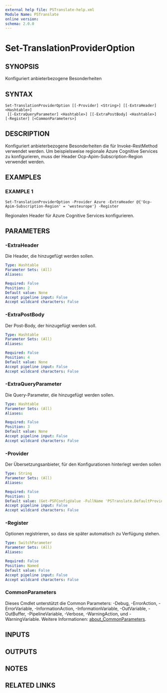 ```yaml
---
external help file: PSTranslate-help.xml
Module Name: PSTranslate
online version:
schema: 2.0.0
---
```


# Set-TranslationProviderOption

## SYNOPSIS
Konfiguriert anbieterbezogene Besonderheiten

## SYNTAX

```
Set-TranslationProviderOption [[-Provider] <String>] [[-ExtraHeader] <Hashtable>]
 [[-ExtraQueryParameter] <Hashtable>] [[-ExtraPostBody] <Hashtable>] [-Register] [<CommonParameters>]
```

## DESCRIPTION
Konfiguriert anbieterbezogene Besonderheiten die für Invoke-RestMethod verwendet werden.
Um beispielsweise regionale Azure Cognitive Services zu konfigurieren, muss der
Header Ocp-Apim-Subscription-Region verwendet werden.

## EXAMPLES

### EXAMPLE 1
```
Set-TranslationProviderOption -Provider Azure -ExtraHeader @{'Ocp-Apim-Subscription-Region' = 'westeurope'} -Register
```

Regionalen Header für Azure Cognitive Services konfigurieren.

## PARAMETERS

### -ExtraHeader
Die Header, die hinzugefügt werden sollen.

```yaml
Type: Hashtable
Parameter Sets: (All)
Aliases:

Required: False
Position: 2
Default value: None
Accept pipeline input: False
Accept wildcard characters: False
```

### -ExtraPostBody
Der Post-Body, der hinzugefügt werden soll.

```yaml
Type: Hashtable
Parameter Sets: (All)
Aliases:

Required: False
Position: 4
Default value: None
Accept pipeline input: False
Accept wildcard characters: False
```

### -ExtraQueryParameter
Die Query-Parameter, die hinzugefügt werden sollen.

```yaml
Type: Hashtable
Parameter Sets: (All)
Aliases:

Required: False
Position: 3
Default value: None
Accept pipeline input: False
Accept wildcard characters: False
```

### -Provider
Der Übersetzungsanbieter, für den Konfigurationen hinterlegt werden sollen

```yaml
Type: String
Parameter Sets: (All)
Aliases:

Required: False
Position: 1
Default value: (Get-PSFConfigValue -FullName 'PSTranslate.DefaultProvider')
Accept pipeline input: False
Accept wildcard characters: False
```

### -Register
Optionen registrieren, so dass sie später automatisch zu Verfügung stehen.

```yaml
Type: SwitchParameter
Parameter Sets: (All)
Aliases:

Required: False
Position: Named
Default value: False
Accept pipeline input: False
Accept wildcard characters: False
```

### CommonParameters
Dieses Cmdlet unterstützt die Common Parameters: -Debug, -ErrorAction, -ErrorVariable, -InformationAction, -InformationVariable, -OutVariable, -OutBuffer, -PipelineVariable, -Verbose, -WarningAction, und -WarningVariable. Weitere Informationen: [about_CommonParameters](http://go.microsoft.com/fwlink/?LinkID=113216).

## INPUTS

## OUTPUTS

## NOTES

## RELATED LINKS
